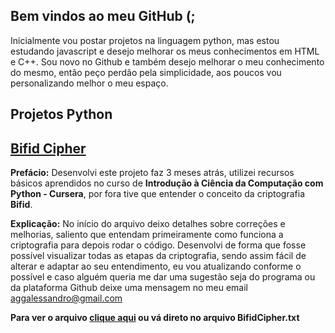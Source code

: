 ## Bem vindos ao meu GitHub (;

Inicialmente vou postar projetos na linguagem python, mas estou estudando javascript e desejo melhorar os meus conhecimentos em HTML e C++.
Sou novo no Github e também desejo melhorar o meu conhecimento do mesmo, então peço perdão pela simplicidade, aos poucos vou personalizando melhor o meu espaço.

## Projetos Python

## [Bifid Cipher](https://github.com/sandroliveira/Public-Projects-Python/blob/master/BifidCipher.txt)
**Prefácio:** Desenvolvi este projeto faz 3 meses atrás, utilizei recursos básicos aprendidos no curso de **Introdução à Ciência da Computação com Python - Cursera**, por fora tive que entender o conceito da criptografia **Bifid**.

**Explicação:** No início do arquivo deixo detalhes sobre correções e melhorias, saliento que entendam primeiramente como funciona a criptografia para depois rodar o código. Desenvolvi de forma que fosse possível visualizar todas as etapas da criptografia, sendo assim fácil de alterar e adaptar ao seu entendimento, eu vou atualizando conforme o possível e caso alguém queria me dar uma sugestão seja do programa ou da plataforma Github deixe uma mensagem no meu email [aggalessandro@gmail.com](aggalessandro@gmail.com)  

**Para ver o arquivo [clique aqui](https://github.com/sandroliveira/Public-Projects-Python/blob/master/BifidCipher.txt) ou vá direto no arquivo BifidCipher.txt**

